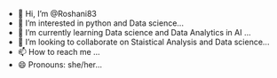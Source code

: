 - 👋 Hi, I’m @Roshani83
- 👀 I’m interested in python and Data science...
- 🌱 I’m currently learning Data science and Data Analytics in AI ...
- 💞️ I’m looking to collaborate on Staistical Analysis and Data science...
- 📫 How to reach me ...
- 😄 Pronouns: she/her...
  
